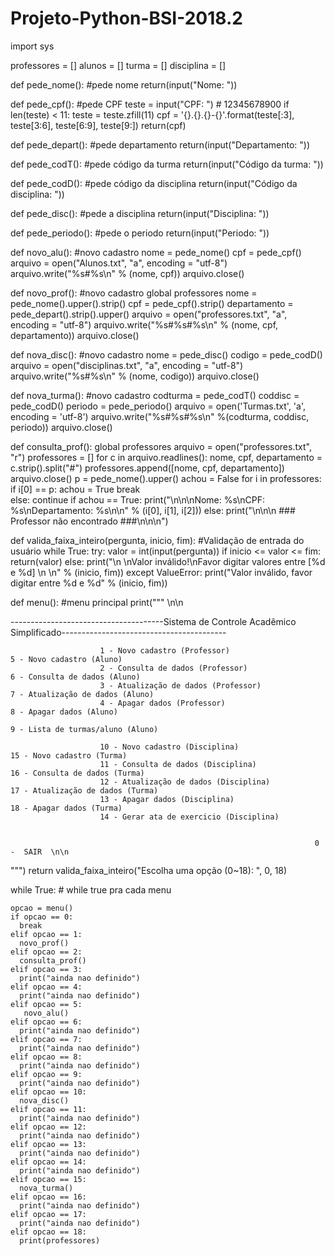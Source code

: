 # Projeto-Python-BSI-2018.2
import sys

professores = []
alunos = []
turma = []
disciplina = []

def pede_nome():  #pede nome
  return(input("Nome: "))

def pede_cpf(): #pede CPF
  teste = input("CPF: ") # 12345678900
  if len(teste) < 11:
      teste = teste.zfill(11)
  cpf = '{}.{}.{}-{}'.format(teste[:3], teste[3:6], teste[6:9], teste[9:])
  return(cpf)

def pede_depart():   #pede departamento
  return(input("Departamento: "))

def pede_codT(): #pede código da turma
  return(input("Código da turma: "))

def pede_codD(): #pede código da disciplina
  return(input("Código da disciplina: "))

def pede_disc(): #pede a disciplina
  return(input("Disciplina: "))

def pede_periodo(): #pede o periodo
  return(input("Periodo: "))



def novo_alu(): #novo cadastro
  nome = pede_nome()
  cpf = pede_cpf()
  arquivo = open("Alunos.txt", "a", encoding = "utf-8")
  arquivo.write("%s#%s\n" % (nome, cpf))
  arquivo.close()

def novo_prof(): #novo cadastro
  global professores
  nome = pede_nome().upper().strip()
  cpf = pede_cpf().strip()
  departamento = pede_depart().strip().upper()
  arquivo = open("professores.txt", "a", encoding = "utf-8")
  arquivo.write("%s#%s#%s\n" % (nome, cpf, departamento))
  arquivo.close()
  

def nova_disc(): #novo cadastro
  nome = pede_disc()
  codigo = pede_codD()
  arquivo = open("disciplinas.txt", "a", encoding = "utf-8")
  arquivo.write("%s#%s\n" % (nome, codigo))
  arquivo.close()
  

def nova_turma(): #novo cadastro
  codturma = pede_codT()
  coddisc = pede_codD()
  periodo = pede_periodo()
  arquivo = open('Turmas.txt', 'a', encoding = 'utf-8')
  arquivo.write("%s#%s#%s\n" %(codturma, coddisc, periodo))
  arquivo.close()
  


def consulta_prof():
  global professores
  arquivo = open("professores.txt", "r")
  professores = []
  for c in arquivo.readlines():
    nome, cpf, departamento = c.strip().split("#")
    professores.append([nome, cpf, departamento])
    arquivo.close()
  p = pede_nome().upper()
  achou = False
  for i in professores:
     if i[0] == p:
        achou = True
        break  
     else:
        continue
  if achou == True:
     print("\n\n\nNome: %s\nCPF: %s\nDepartamento: %s\n\n" % (i[0], i[1], i[2]))
  else:
     print("\n\n\n ### Professor não encontrado ###\n\n\n")


def valida_faixa_inteiro(pergunta, inicio, fim):  #Validação de entrada do usuário
     while True:
         try:
               valor = int(input(pergunta))
               if inicio <= valor <= fim:
                   return(valor)
               else:
                   print("\n \nValor inválido!\nFavor digitar valores entre [%d e %d] \n \n" % (inicio, fim))
         except ValueError:
               print("Valor inválido, favor digitar entre %d e %d" % (inicio, fim))


def menu():  #menu principal
  print(""" \n\n

--------------------------------------Sistema de Controle Acadêmico Simplificado-----------------------------------------
            
                        1 - Novo cadastro (Professor)                         5 - Novo cadastro (Aluno)               
                        2 - Consulta de dados (Professor)                   6 - Consulta de dados (Aluno)                
                        3 - Atualização de dados (Professor)              7 - Atualização de dados (Aluno)                    
                        4 - Apagar dados (Professor)                          8 - Apagar dados (Aluno)                           
                                                                                              9 - Lista de turmas/aluno (Aluno)

                        10 - Novo cadastro (Disciplina)                        15 - Novo cadastro (Turma)
                        11 - Consulta de dados (Disciplina)                   16 - Consulta de dados (Turma)
                        12 - Atualização de dados (Disciplina)              17 - Atualização de dados (Turma)
                        13 - Apagar dados (Disciplina)                          18 - Apagar dados (Turma)
                        14 - Gerar ata de exercicio (Disciplina)


                                                                        0 -  SAIR  \n\n
""")
  return valida_faixa_inteiro("Escolha uma opção (0~18): ", 0, 18)


while True:                                    # while true pra cada menu

    opcao = menu()
    if opcao == 0:
      break
    elif opcao == 1:
      novo_prof()
    elif opcao == 2:
      consulta_prof()
    elif opcao == 3:
      print("ainda nao definido")
    elif opcao == 4:
      print("ainda nao definido")
    elif opcao == 5:
       novo_alu()
    elif opcao == 6:
      print("ainda nao definido")
    elif opcao == 7:
      print("ainda nao definido")
    elif opcao == 8:
      print("ainda nao definido")
    elif opcao == 9:
      print("ainda nao definido")
    elif opcao == 10:
      nova_disc()
    elif opcao == 11:
      print("ainda nao definido")
    elif opcao == 12:
      print("ainda nao definido")
    elif opcao == 13:
      print("ainda nao definido")
    elif opcao == 14:
      print("ainda nao definido")
    elif opcao == 15:
      nova_turma()
    elif opcao == 16:
      print("ainda nao definido")
    elif opcao == 17:
      print("ainda nao definido")
    elif opcao == 18:
      print(professores)
